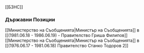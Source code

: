 [[БЗНС]]

### Държавни Позиции
[[Министерство на Съобщенията|Министър на Съобщенията]] в [[(1981.06.18 - 1986.06.19) - Правителство Гриша Филипов]]
[[Министерство на Съобщенията|Министър на Съобщенията]] в [[(1976.06.17 - 1981.06.18) Правителство Станко Тодоров 2]]